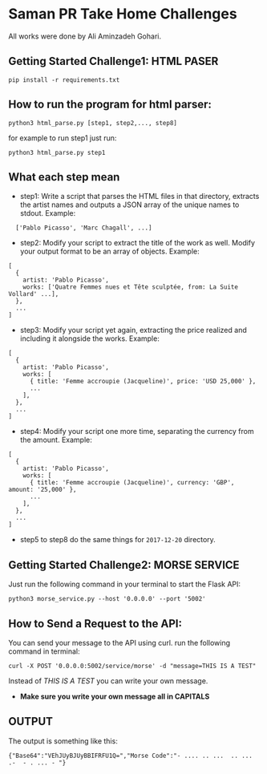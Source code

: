 # Saman PR Take Home Challenges
All works were done by Ali Aminzadeh Gohari.
## Getting Started Challenge1: HTML PASER
```
pip install -r requirements.txt
```
## How to run the program for html parser:
```
python3 html_parse.py [step1, step2,..., step8]
```
for example to run step1 just run:
```
python3 html_parse.py step1
```
## What each step mean
* step1: Write a script that parses the HTML files in that directory, extracts the artist names and outputs a JSON array of the unique names to stdout.
Example:
```
  ['Pablo Picasso', 'Marc Chagall', ...]
```
* step2: Modify your script to extract the title of the work as well. Modify your output format to be an array of objects.
Example:
```
[
  {
    artist: 'Pablo Picasso',
    works: ['Quatre Femmes nues et Tête sculptée, from: La Suite Vollard' ...],
  },
  ...
]
```
* step3: Modify your script yet again, extracting the price realized and including it alongside the works.
Example:
```
[
  {
    artist: 'Pablo Picasso',
    works: [
      { title: 'Femme accroupie (Jacqueline)', price: 'USD 25,000' },
      ...
    ],
  },
  ...
]
```
* step4: Modify your script one more time, separating the currency from the amount.
Example:
```
[
  {
    artist: 'Pablo Picasso',
    works: [
      { title: 'Femme accroupie (Jacqueline)', currency: 'GBP', amount: '25,000' },
      ...
    ],
  },
  ...
]
```
* step5 to step8 do the same things for `2017-12-20` directory.

## Getting Started Challenge2: MORSE SERVICE
Just run the following command in your terminal to start the Flask API:
```
python3 morse_service.py --host '0.0.0.0' --port '5002'
```
## How to Send a Request to the API:
You can send your message to the API using curl. run the following command in terminal:
```
curl -X POST '0.0.0.0:5002/service/morse' -d "message=THIS IS A TEST"
```
Instead of *THIS IS A TEST* you can write your own message.

* **Make sure you write your own message all in CAPITALS**

## OUTPUT
The output is something like this:
```
{"Base64":"VEhJUyBJUyBBIFRFU1Q=","Morse Code":"- .... .. ...  .. ...  .-  - . ... - "}
```
